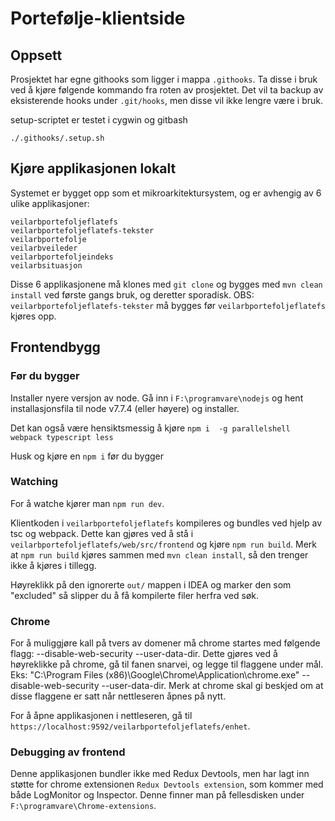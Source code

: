 # Portefølje-klientside

## Oppsett

Prosjektet har egne githooks som ligger i mappa `.githooks`.
Ta disse i bruk ved å kjøre følgende kommando fra roten av prosjektet.
Det vil ta backup av eksisterende hooks under `.git/hooks`, men disse vil ikke lengre være i bruk.

setup-scriptet er testet i cygwin og gitbash

```
./.githooks/.setup.sh
```

## Kjøre applikasjonen lokalt

Systemet er bygget opp som et mikroarkitektursystem, og er avhengig av 6 ulike applikasjoner:
```
veilarbportefoljeflatefs
veilarbportefoljeflatefs-tekster
veilarbportefolje
veilarbveileder
veilarbportefoljeindeks
veilarbsituasjon
```
Disse 6 applikasjonene må klones med `git clone` og bygges med `mvn clean install` ved første gangs bruk, og deretter sporadisk. OBS: `veilarbportefoljeflatefs-tekster` må bygges før `veilarbportefoljeflatefs` kjøres opp.

## Frontendbygg

### Før du bygger

Installer nyere versjon av node. Gå inn i `F:\programvare\nodejs` og hent installasjonsfila til node v7.7.4 (eller høyere) og installer.

Det kan også være hensiktsmessig å kjøre `npm i  -g parallelshell webpack typescript less`

Husk og kjøre en `npm i` før du bygger

### Watching

For å watche kjører man `npm run dev`. 

Klientkoden i `veilarbportefoljeflatefs` kompileres og bundles ved hjelp av tsc og webpack. Dette kan gjøres ved å stå i `veilarbportefoljeflatefs/web/src/frontend` og kjøre `npm run build`. Merk at `npm run build` kjøres sammen med `mvn clean install`, så den trenger ikke å kjøres i tillegg.

Høyreklikk på den ignorerte `out/` mappen i IDEA og marker den som "excluded" så slipper du å få kompilerte filer herfra ved søk.

### Chrome

For å muliggjøre kall på tvers av domener må chrome startes med følgende flagg: --disable-web-security --user-data-dir. Dette gjøres ved å høyreklikke på chrome, gå til fanen snarvei, og legge til flaggene under mål. Eks: "C:\Program Files (x86)\Google\Chrome\Application\chrome.exe" --disable-web-security --user-data-dir. Merk at chrome skal gi beskjed om at disse flaggene er satt når nettleseren åpnes på nytt.

For å åpne applikasjonen i nettleseren, gå til `https://localhost:9592/veilarbportefoljeflatefs/enhet`.

### Debugging av frontend

Denne applikasjonen bundler ikke med Redux Devtools, men har lagt inn støtte for chrome extensionen
`Redux Devtools extension`, som kommer med både LogMonitor og Inspector. Denne finner man på fellesdisken
under `F:\programvare\Chrome-extensions`.
